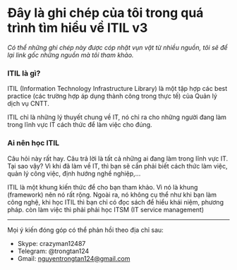 ﻿Đây là ghi chép của tôi trong quá trình tìm hiểu về ITIL v3
====

*Có thể những ghi chép này được cóp nhặt vụn vặt từ nhiều nguồn, tôi sẽ để lại link gốc những nguồn mà tôi tham khảo.*

### ITIL là gì?

ITIL (Information Technology Infrastructure Library) là một tập hợp các best practice (các trường hợp áp dụng thành công trong thực tế) của Quản lý dịch vụ CNTT.

ITIL chỉ là những lý thuyết chung về IT, nó chỉ ra cho những người đang làm trong lĩnh vực IT cách thức để làm việc cho đúng.

### Ai nên học ITIL

Câu hỏi này rất hay. Câu trả lời là tất cả những ai đang làm trong lĩnh vực IT. Tại sao vậy? Vì khi đã làm về IT, thì bạn sẽ cần phải biết cách thức làm việc, quản lý công việc, định hướng nghề nghiệp,...

ITIL là một khung kiến thức để cho bạn tham khảo. Vì nó là khung (framework) nên nó rất rộng. Ngoài ra, nó không cụ thể như khi bạn làm công nghệ, khi học ITIL thì bạn chỉ có đọc sách để hiểu khái niệm, phương pháp. còn làm việc thì phải phải học ITSM (IT service management)

----
Mọi ý kiến đóng góp có thể phản hồi theo địa chỉ sau:
- Skype: crazyman12487
- Telegram: @trongtan124
- Gmail: nguyentrongtan124@gmail.com
